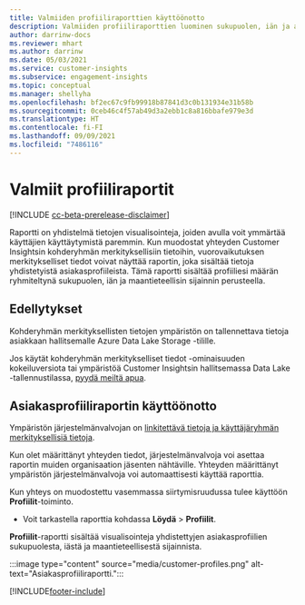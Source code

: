 ```yaml
---
title: Valmiiden profiiliraporttien käyttöönotto
description: Valmiiden profiiliraporttien luominen sukupuolen, iän ja alkuperämaan tai -alueen mukaan ryhmiteltynä.
author: darrinw-docs
ms.reviewer: mhart
ms.author: darrinw
ms.date: 05/03/2021
ms.service: customer-insights
ms.subservice: engagement-insights
ms.topic: conceptual
ms.manager: shellyha
ms.openlocfilehash: bf2ec67c9fb99918b87841d3c0b131934e31b58b
ms.sourcegitcommit: 0ceb46c4f57ab49d3a2ebb1c8a816bbafe979e3d
ms.translationtype: HT
ms.contentlocale: fi-FI
ms.lasthandoff: 09/09/2021
ms.locfileid: "7486116"
---
```

# <a name="out-of-box-profile-reports"></a>Valmiit profiiliraportit

[!INCLUDE [cc-beta-prerelease-disclaimer](includes/cc-beta-prerelease-disclaimer.md)]

Raportti on yhdistelmä tietojen visualisointeja, joiden avulla voit ymmärtää käyttäjien käyttäytymistä paremmin. Kun muodostat yhteyden Customer Insightsin kohderyhmän merkityksellisiin tietoihin, vuorovaikutuksen merkitykselliset tiedot voivat näyttää raportin, joka sisältää tietoja yhdistetyistä asiakasprofiileista. Tämä raportti sisältää profiiliesi määrän ryhmiteltynä sukupuolen, iän ja maantieteellisin sijainnin perusteella.

## <a name="prerequisites"></a>Edellytykset

Kohderyhmän merkityksellisten tietojen ympäristön on tallennettava tietoja asiakkaan hallitsemalle Azure Data Lake Storage -tilille.

Jos käytät kohderyhmän merkitykselliset tiedot -ominaisuuden kokeiluversiota tai ympäristöä Customer Insightsin hallitsemassa Data Lake -tallennustilassa, [pyydä meiltä apua](https://go.microsoft.com/fwlink/?linkid=2145734).  


## <a name="enable-the-customer-profile-report"></a>Asiakasprofiiliraportin käyttöönotto

Ympäristön järjestelmänvalvojan on [linkitettävä tietoja ja käyttäjäryhmän merkityksellisiä tietoja](integrate-audience-insights-engagement-insights.md).

Kun olet määrittänyt yhteyden tiedot, järjestelmänvalvoja voi asettaa raportin muiden organisaation jäsenten nähtäville. Yhteyden määrittänyt ympäristön järjestelmänvalvoja voi automaattisesti käyttää raporttia. 

Kun yhteys on muodostettu vasemmassa siirtymisruudussa tulee käyttöön **Profiilit**-toiminto. 

- Voit tarkastella raporttia kohdassa **Löydä** > **Profiilit**.

**Profiilit**-raportti sisältää visualisointeja yhdistettyjen asiakasprofiilien sukupuolesta, iästä ja maantieteellisestä sijainnista.

:::image type="content" source="media/customer-profiles.png" alt-text="Asiakasprofiiliraportti.":::

[!INCLUDE[footer-include](../includes/footer-banner.md)]